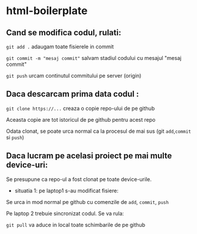 # html-boilerplate

## Cand se modifica codul, rulati:

`git add .` adaugam toate fisierele in commit

`git commit -m "mesaj commit"` salvam stadiul codului cu mesajul "mesaj commit"

`git push` urcam continutul commitului pe server (origin)

## Daca descarcam prima data codul :

`git clone https://...` creaza o copie repo-ului de pe github

Aceasta copie are tot istoricul de pe github pentru acest repo

Odata clonat, se poate urca normal ca la procesul de mai sus (git `add`,`commit` si `push`)

## Daca lucram pe acelasi proiect pe mai multe device-uri:

Se presupune ca repo-ul a fost clonat pe toate device-urile.

- situatia 1: pe laptop1 s-au modificat fisiere:

Se urca in mod normal pe github cu comenzile de `add`, `commit`, `push`

Pe laptop 2 trebuie sincronizat codul. Se va rula:

`git pull` va aduce in local toate schimbarile de pe github
